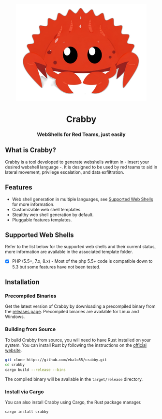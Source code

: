 <p align="center">
<img src=".assets/crab.png" width="432">
</p>
<h1 align="center">
    Crabby
</h1>
<h3 align="center">
    WebShells for Red Teams, just easily
</h3>

## What is Crabby?

Crabby is a tool developed to generate webshells written in - insert your desired webshell language -.
It is designed to be used by red teams to aid in lateral movement, privilege escalation, and data exfiltration.

## Features

- Web shell generation in multiple languages, see [Supported Web Shells](#supported-web-shells) for more information.
- Customizable web shell templates.
- Stealthy web shell generation by default.
- Pluggable features templates.

## Supported Web Shells

Refer to the list below for the supported web shells and their current status, more information are available in the
associated template folder.

- [x] PHP (5.5+, 7.x, 8.x) - Most of the php 5.5+ code is compatible down to 5.3 but some features have not been tested.

## Installation

### Precompiled Binaries

Get the latest version of Crabby by downloading a precompiled binary from the
[releases page](https://github.com/ebalo55/crabby/releases). Precompiled binaries are available for Linux and Windows.

### Building from Source

To build Crabby from source, you will need to have Rust installed on your system. You can install Rust by following the
instructions on the [official website](https://www.rust-lang.org/tools/install).

```bash
git clone https://github.com/ebalo55/crabby.git
cd crabby
cargo build --release --bins
```

The compiled binary will be available in the `target/release` directory.

### Install via Cargo

You can also install Crabby using Cargo, the Rust package manager.

```bash
cargo install crabby
```